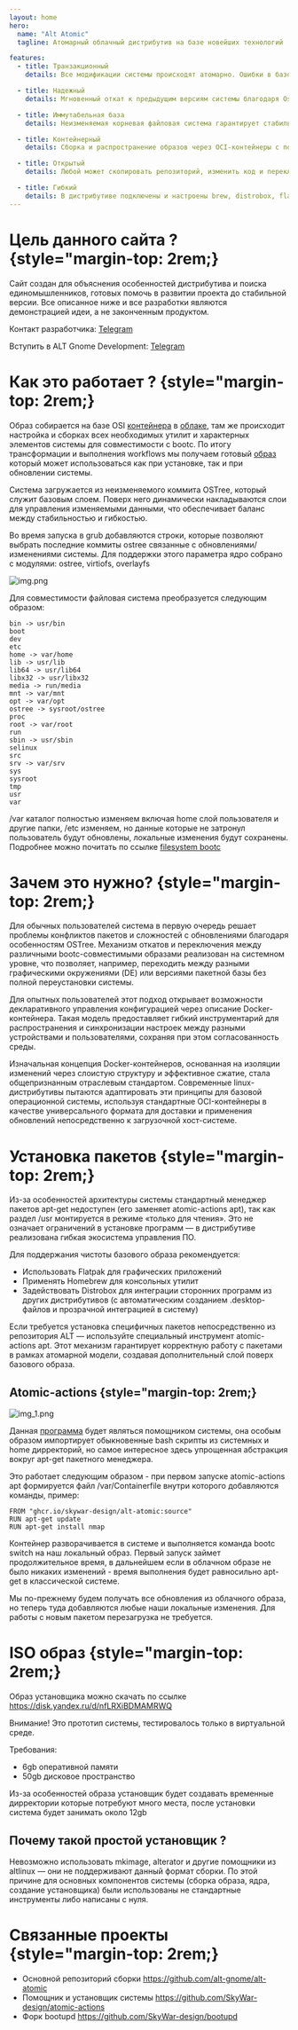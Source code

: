 ```yaml
---
layout: home
hero:
  name: "Alt Atomic"
  tagline: Атомарный облачный дистрибутив на базе новейших технологий

features:
  - title: Транзакционный
    details: Все модификации системы происходят атомарно. Ошибки в базовом образе останавливают распространение обновления

  - title: Надежный
    details: Мгновенный откат к предыдущим версиям системы благодаря Ostree и интеграции в grub

  - title: Иммутабельная база
    details: Неизменяемая корневая файловая система гарантирует стабильность и безопасность для ключевых папок системы

  - title: Контейнерный
    details: Сборка и распространение образов через OCI-контейнеры с помощью bootc.

  - title: Открытый
    details: Любой может скопировать репозиторий, изменить код и переключиться на свой образ

  - title: Гибкий
    details: В дистрибутиве подключены и настроены brew, distrobox, flatpak и стандартный apt-get
---
```


# Цель данного сайта ? {style="margin-top: 2rem;}
Сайт создан для объяснения особенностей дистрибутива и поиска единомышленников, готовых помочь в развитии проекта до стабильной версии.
Все описанное ниже и все разработки являются демонстрацией идеи, а не законченным продуктом.

Контакт разработчика: [Telegram](https://t.me/dimcha_al)

Вступить в ALT Gnome Development: [Telegram](https://t.me/Rirusha)

# Как это работает ?  {style="margin-top: 2rem;}

Образ собирается на базе OSI [контейнера](https://registry.altlinux.org/image/sisyphus%2Fbase) в [облаке](https://github.com/alt-gnome/alt-atomic/actions), там же происходит настройка и сборках
всех необходимых утилит и характерных элементов системы для совместимости с bootc. По итогу трансформации и выполнения workflows мы получаем готовый [образ](https://ghcr.io/alt-gnome/alt-atomic)
который может использоваться как при установке, так и при обновлении системы.

Система загружается из неизменяемого коммита OSTree, который служит базовым слоем. Поверх него динамически накладываются слои для управления изменяемыми данными, что обеспечивает баланс между стабильностью и гибкостью.

Во время запуска в grub добавляются строки, которые позволяют выбрать последние коммиты ostree связанные с обновлениями/изменениями системы. Для поддержки этого параметра
ядро собрано с модулями: ostree, virtiofs, overlayfs

![img.png](/src/img/img.png)

Для совместимости файловая система преобразуется следующим образом:

```
bin -> usr/bin
boot
dev
etc
home -> var/home
lib -> usr/lib
lib64 -> usr/lib64
libx32 -> usr/libx32
media -> run/media
mnt -> var/mnt
opt -> var/opt
ostree -> sysroot/ostree
proc
root -> var/root
run
sbin -> usr/sbin
selinux
src
srv -> var/srv
sys
sysroot
tmp
usr
var
```

/var каталог полностью изменяем включая home слой пользователя и другие папки, /etc изменяем, но данные которые не затронул пользователь будут обновлены, локальные изменения будут сохранены.
Подробнее можно почитать по ссылке [filesystem bootc](https://containers.github.io/bootc/filesystem.html)

# Зачем это нужно?  {style="margin-top: 2rem;}

Для обычных пользователей система в первую очередь решает проблемы конфликтов пакетов и сложностей с обновлениями благодаря особенностям OSTree. Механизм откатов и переключения между различными bootc-совместимыми образами реализован на системном уровне, что позволяет, например, переходить между разными графическими окружениями (DE) или версиями пакетной базы без полной переустановки системы.

Для опытных пользователей этот подход открывает возможности декларативного управления конфигурацией через описание Docker-контейнера. Такая модель предоставляет гибкий инструментарий для распространения и синхронизации настроек между разными устройствами и пользователями, сохраняя при этом согласованность среды.

Изначальная концепция Docker-контейнеров, основанная на изоляции изменений через слоистую структуру и эффективное сжатие, стала общепризнанным отраслевым стандартом. Современные linux-дистрибутивы пытаются адаптировать эти принципы для базовой операционной системы, используя стандартные OCI-контейнеры в качестве универсального формата для доставки и применения обновлений непосредственно к загрузочной хост-системе.

# Установка пакетов  {style="margin-top: 2rem;}

Из-за особенностей архитектуры системы стандартный менеджер пакетов apt-get недоступен (его заменяет atomic-actions apt), так как раздел /usr монтируется в режиме «только для чтения».
Это не означает ограничений в установке программ — в дистрибутиве реализована гибкая экосистема управления ПО.

Для поддержания чистоты базового образа рекомендуется:
- Использовать Flatpak для графических приложений
- Применять Homebrew для консольных утилит
- Задействовать Distrobox для интеграции сторонних программ из других дистрибутивов (с автоматическим созданием .desktop-файлов и прозрачной интеграцией в систему)

Если требуется установка специфичных пакетов непосредственно из репозитория ALT — используйте специальный инструмент atomic-actions apt.
Этот механизм гарантирует корректную работу с пакетами в рамках атомарной модели, создавая дополнительный слой поверх базового образа.

## Atomic-actions  {style="margin-top: 2rem;}
![img_1.png](/src/img/img_1.png)

Данная [программа](https://github.com/SkyWar-design/atomic-actions) будет являться помощником системы, она особым образом импортирует обыкновенные bash скрипты из системных и home дирректорий, но самое интересное здесь упрощенная абстракция вокруг apt-get пакетного менеджера.

Это работает следующим образом - при первом запуске atomic-actions apt формируется файл /var/Containerfile внутри которого добавляются команды, пример:
```
FROM "ghcr.io/skywar-design/alt-atomic:source"
RUN apt-get update
RUN apt-get install nmap
```
Контейнер разворачивается в системе и выполняется команда bootc switch на наш локальный образ. Первый запуск займет продолжительное время, в дальнейшем если в облачном образе не было никаких изменений - время выполнения будет равносильно apt-get в классической системе.

Мы по-прежнему будем получать все обновления из облачного образа, но теперь туда добавляются любые наши локальные изменения. Для работы с новым пакетом перезагрузка не требуется.

# ISO образ  {style="margin-top: 2rem;}
Образ установщика можно скачать по ссылке https://disk.yandex.ru/d/nfLRXiBDMAMRWQ

Внимание! Это прототип системы, тестировалось только в виртуальной среде.

Требования:
- 6gb оперативной памяти
- 50gb дисковое пространство

Из-за особенностей образа установщик будет создавать временные дирректории которые потребуют много места, после установки система будет занимать около 12gb

## Почему такой простой установщик ?
Невозможно использовать mkimage, alterator и другие помощники из altlinux — они не поддерживают данный формат сборки. По этой причине для основных компонентов системы (сборка образа, ядра, создание установщика) были использованы не стандартные инструменты либо написаны с нуля.

# Связанные проекты  {style="margin-top: 2rem;}
- Основной репозиторий сборки https://github.com/alt-gnome/alt-atomic
- Помощник и установщик системы https://github.com/SkyWar-design/atomic-actions
- Форк bootupd https://github.com/SkyWar-design/bootupd
